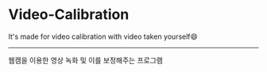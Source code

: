 # Video-Calibration
It's made for video calibration with video taken yourself😄

***
웹캠을 이용한 영상 녹화 및 이를 보정해주는 프로그램
